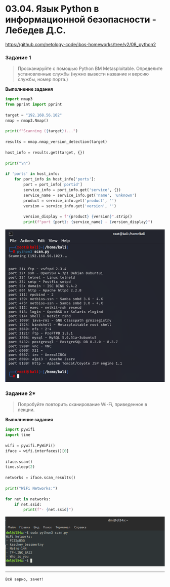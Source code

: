 # 03.04. Язык Python в информационной безопасности - Лебедев Д.С.
https://github.com/netology-code/ibos-homeworks/tree/v2/08_python2
### Задание 1
> Просканируйте с помошью Python ВМ Metasploitable. Определите установленные службы (нужно вывести название и версию службы, номер порта.)

**Выполнение задания**

```python
import nmap3
from pprint import pprint

target = "192.168.56.102"
nmap = nmap3.Nmap()

print(f"Scanning ({target})...")

results = nmap.nmap_version_detection(target)

host_info = results.get(target, {})

print("\n")

if 'ports' in host_info:
    for port_info in host_info['ports']:
        port = port_info['portid']
        service_info = port_info.get('service', {})
        service_name = service_info.get('name', 'unknown')
        product = service_info.get('product', '')
        version = service_info.get('version', '')

        version_display = f"{product} {version}".strip()
        print(f"port {port}: {service_name} - {version_display}")
```

![](_att/040304/040304-01.png)  

### Задание 2*
> Попробуйте повторить сканирование Wi-Fi, приведенное в лекции.

**Выполнение задания**

```python
import pywifi
import time

wifi = pywifi.PyWiFi()
iface = wifi.interfaces()[0]

iface.scan()
time.sleep(2)

networks = iface.scan_results()

print("WiFi Networks:")

for net in networks:
    if net.ssid:
        print(f"- {net.ssid}")
```

![](_att/040304/040304-02.png)  

---
```
Всё верно, зачет!
```